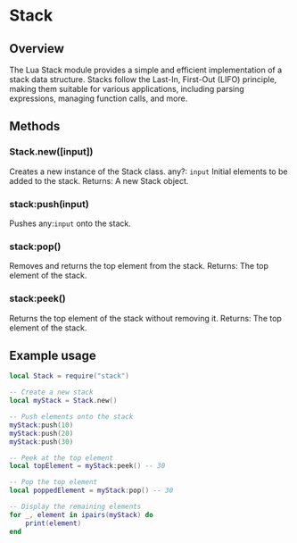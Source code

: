 # Stack
## Overview
The Lua Stack module provides a simple and efficient implementation of a stack data structure. Stacks follow the Last-In, First-Out (LIFO) principle, making them suitable for various applications, including parsing expressions, managing function calls, and more.

## Methods

### Stack.new([input])
Creates a new instance of the Stack class.
any?: `input` Initial elements to be added to the stack.
Returns: A new Stack object.  

### stack:push(input)
Pushes any:`input` onto the stack.  

### stack:pop()
Removes and returns the top element from the stack.
Returns: The top element of the stack.

### stack:peek()
Returns the top element of the stack without removing it.
Returns: The top element of the stack.


## Example usage
```lua
local Stack = require("stack")

-- Create a new stack
local myStack = Stack.new()

-- Push elements onto the stack
myStack:push(10)
myStack:push(20)
myStack:push(30)

-- Peek at the top element
local topElement = myStack:peek() -- 30

-- Pop the top element
local poppedElement = myStack:pop() -- 30

-- Display the remaining elements
for _, element in ipairs(myStack) do
    print(element)
end
```